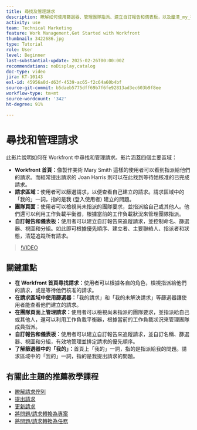 ```yaml
---
title: 尋找及管理請求
description: 瞭解如何使用篩選器、管理團隊指派、建立自訂報告和儀表板，以及釐清_my_在不同內容中的含義，以便有效管理請求。
activity: use
team: Technical Marketing
feature: Work Management,Get Started with Workfront
thumbnail: 3422686.jpg
type: Tutorial
role: User
level: Beginner
last-substantial-update: 2025-02-26T00:00:00Z
recommendations: noDisplay,catalog
doc-type: video
jira: KT-10143
exl-id: 45956a0d-d63f-4539-ac65-f2c64a60b4bf
source-git-commit: b5daeb5775dff69b7f6fe92813ad3ec603b9f8ee
workflow-type: tm+mt
source-wordcount: '342'
ht-degree: 91%

---
```


# 尋找和管理請求

此影片說明如何在 Workfront 中尋找和管理請求。影片涵蓋四個主要區域：

* **Workfront 首頁：**&#x200B;像製作美術 Mary Smith 這樣的使用者可以看到指派給他們的請求。而經常提出請求的 Joan Harris 則可以在此找到等待她核准的已完成請求。
* **請求區域：**&#x200B;使用者可以篩選請求，以便查看自己建立的請求。請求區域中的「我的」一詞，指的是我 (登入使用者) 建立的問題。
* **團隊頁面：**&#x200B;使用者可以檢視尚未指派的團隊要求，並指派給自己或其他人。他們還可以利用工作負載平衡器，根據當前的工作負載狀況來管理團隊指派。
* **自訂報告和儀表板：**&#x200B;使用者可以建立自訂報告來追蹤請求，並控制命名、篩選器、視圖和分組。如此即可根據優先順序、建立者、主要聯絡人、指派者和狀態，清楚追蹤所有請求。


>[!VIDEO](https://video.tv.adobe.com/v/3422686/?quality=12&learn=on&enablevpops)

## 關鍵重點

* **在 Workfront 首頁尋找請求：**&#x200B;使用者可以根據各自的角色，檢視指派給他們的請求，或是等待他們核准的請求。
* **在請求區域中使用篩選器：**「我的請求」和「我的未解決請求」等篩選器讓使用者能查看他們建立的請求。
* **在團隊頁面上管理請求：**&#x200B;使用者可以檢視尚未指派的團隊要求，並指派給自己或其他人，還可以利用工作負載平衡器，根據當前的工作負載狀況來管理團隊成員指派。
* **自訂報告和儀表板：**&#x200B;使用者可以建立自訂報告來追蹤請求，並自訂名稱、篩選器、視圖和分組，有效地管理並排定請求的優先順序。
* **了解篩選器中的「我的」：**&#x200B;首頁上「我的」一詞，指的是指派給我的問題。請求區域中的「我的」一詞，指的是我提出請求的問題。


## 有關此主題的推薦教學課程

* [瞭解請求佇列](/help/manage-work/request-queues/understand-request-queues.md)
* [提出請求](/help/manage-work/issues-requests/make-a-request.md)
* [更新請求](/help/manage-work/issues-requests/update-a-request.md)
* [將問題/請求轉換為專案](/help/manage-work/issues-requests/create-a-project-from-a-request.md)
* [將問題/請求轉換為任務](/help/manage-work/issues-requests/convert-issues-to-other-work-items.md)

